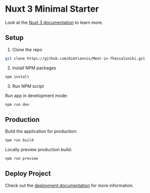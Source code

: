 # Nuxt 3 Minimal Starter

Look at the [Nuxt 3 documentation](https://nuxt.com/docs/getting-started/introduction) to learn more.



## Setup


1. Clone the repo
``` sh
git clone https://github.com/DimYiannis/Meet-in-Thessaloniki.git
```
2. Install NPM packages
```sh
npm install
```
3. Run NPM script

 Run app in development mode:
``` sh 
npm run dev
```
## Production

Build the application for production:

```bash
npm run build
```

Locally preview production build:

```bash
npm run preview
```
## Deploy Project


Check out the [deployment documentation](https://nuxt.com/docs/getting-started/deployment) for more information.
